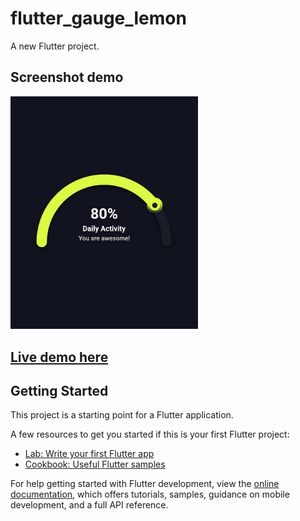 # flutter_gauge_lemon

A new Flutter project.

## Screenshot demo

<p>
  <a href="https://github.com/kenyk7" target="_blank" rel="noreferrer">
    <img
      src="https://raw.githubusercontent.com/kenyk7/flutter_gauge_lemon/main/screenshot.jpg"
      alt="Spotify"
      width="300"
    />
  </a>
</p>

## [Live demo here](https://dartpad.dev/?id=9c4a0061afbfc13d14d20dc81fc101f6)

## Getting Started

This project is a starting point for a Flutter application.

A few resources to get you started if this is your first Flutter project:

- [Lab: Write your first Flutter app](https://docs.flutter.dev/get-started/codelab)
- [Cookbook: Useful Flutter samples](https://docs.flutter.dev/cookbook)

For help getting started with Flutter development, view the
[online documentation](https://docs.flutter.dev/), which offers tutorials,
samples, guidance on mobile development, and a full API reference.
